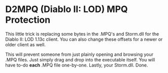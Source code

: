 # D2MPQ (Diablo II: LOD) MPQ Protection
This little trick is replacing some bytes in the .MPQ's and Storm.dll for the Diablo II: LOD 1.13c client.
You can also change these offsets for a newer or older client as well.
 
This will prevent someone from just plainly opening and browsing your .MPQ files.
Just simply drag and drop into the executable itself. You will have to-do **each** .MPQ file one-by-one. Lastly, your Storm.dll. Done.
